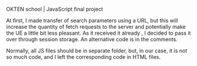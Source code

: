 OKTEN school | JavaScript final project

At first, I made transfer of search parameters using a URL, but this will increase the quantity of fetch 
requests to the server and potentially make the UE a little bit less pleasant.
As it received it already , I decided to pass it over through session storage.
An alternative code is in the comments.

Normally, all JS files should be in separate folder, but, in our case, it is not so much code, and 
I left the corresponding code in HTML files. 